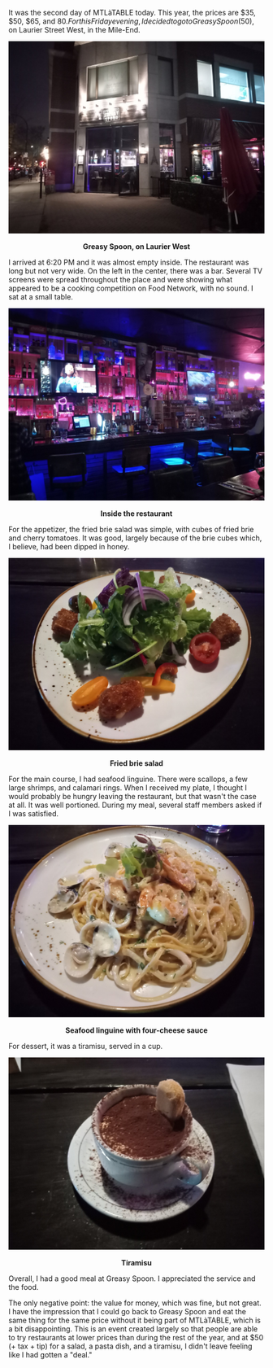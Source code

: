 It was the second day of MTLàTABLE today. This year, the prices are $35, $50, $65, and $80. For this Friday evening, I decided to go to Greasy Spoon ($50), on Laurier Street West, in the Mile-End.

![Greasy Spoon, on Laurier West](/assets/2024/11/20241101_greasy-spoon/front.jpg)
<p align="center"><b>Greasy Spoon, on Laurier West</b></p>

I arrived at 6:20 PM and it was almost empty inside. The restaurant was long but not very wide. On the left in the center, there was a bar. Several TV screens were spread throughout the place and were showing what appeared to be a cooking competition on Food Network, with no sound. I sat at a small table.

![Inside the restaurant](/assets/2024/11/20241101_greasy-spoon/inside.jpg)
<p align="center"><b>Inside the restaurant</b></p>

For the appetizer, the fried brie salad was simple, with cubes of fried brie and cherry tomatoes. It was good, largely because of the brie cubes which, I believe, had been dipped in honey.

![Fried brie salad](/assets/2024/11/20241101_greasy-spoon/salad.jpg)
<p align="center"><b>Fried brie salad</b></p>

For the main course, I had seafood linguine. There were scallops, a few large shrimps, and calamari rings. When I received my plate, I thought I would probably be hungry leaving the restaurant, but that wasn't the case at all. It was well portioned. During my meal, several staff members asked if I was satisfied.

![Seafood linguine with four-cheese sauce](/assets/2024/11/20241101_greasy-spoon/pasta.jpg)
<p align="center"><b>Seafood linguine with four-cheese sauce</b></p>

For dessert, it was a tiramisu, served in a cup.

![Tiramisu](/assets/2024/11/20241101_greasy-spoon/tiramisu.jpg)
<p align="center"><b>Tiramisu</b></p>

Overall, I had a good meal at Greasy Spoon. I appreciated the service and the food.

The only negative point: the value for money, which was fine, but not great. I have the impression that I could go back to Greasy Spoon and eat the same thing for the same price without it being part of MTLàTABLE, which is a bit disappointing. This is an event created largely so that people are able to try restaurants at lower prices than during the rest of the year, and at $50 (+ tax + tip) for a salad, a pasta dish, and a tiramisu, I didn't leave feeling like I had gotten a "deal."
